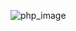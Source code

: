 ![php_image](https://user-images.githubusercontent.com/73672879/161801883-ebc4d6bb-716f-41ba-8853-a2157811596b.jpeg)

